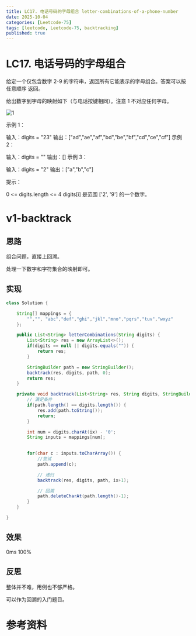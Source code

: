 ```yaml
---
title: LC17. 电话号码的字母组合 letter-combinations-of-a-phone-number
date: 2025-10-04
categories: [Leetcode-75]
tags: [leetcode, Leetcode-75, backtracking]
published: true
---
```


# LC17. 电话号码的字母组合

给定一个仅包含数字 2-9 的字符串，返回所有它能表示的字母组合。答案可以按 任意顺序 返回。

给出数字到字母的映射如下（与电话按键相同）。注意 1 不对应任何字母。

![1](https://pic.leetcode.cn/1752723054-mfIHZs-image.png)

示例 1：

输入：digits = "23"
输出：["ad","ae","af","bd","be","bf","cd","ce","cf"]
示例 2：

输入：digits = ""
输出：[]
示例 3：

输入：digits = "2"
输出：["a","b","c"]
 

提示：

0 <= digits.length <= 4
digits[i] 是范围 ['2', '9'] 的一个数字。

# v1-backtrack

## 思路

组合问题，直接上回溯。

处理一下数字和字符集合的映射即可。

## 实现

```java
class Solution {

    String[] mappings = {
        "","", "abc","def","ghi","jkl","mno","pqrs","tuv","wxyz"
    };

    public List<String> letterCombinations(String digits) {
        List<String> res = new ArrayList<>();
        if(digits == null || digits.equals("")) {
            return res;
        }

        StringBuilder path = new StringBuilder();
        backtrack(res, digits, path, 0);
        return res;
    }

    private void backtrack(List<String> res, String digits, StringBuilder path, int ix) {
        // 满足条件
        if(path.length() == digits.length()) {
            res.add(path.toString());
            return;
        }

        int num = digits.charAt(ix) - '0';
        String inputs = mappings[num];

        
        for(char c : inputs.toCharArray()) {
            //尝试 
            path.append(c);

            // 递归
            backtrack(res, digits, path, ix+1);

            // 回溯
            path.deleteCharAt(path.length()-1);
        }
    }

}
```


## 效果 

0ms 100%

## 反思

整体并不难，用例也不够严格。

可以作为回溯的入门题目。




# 参考资料